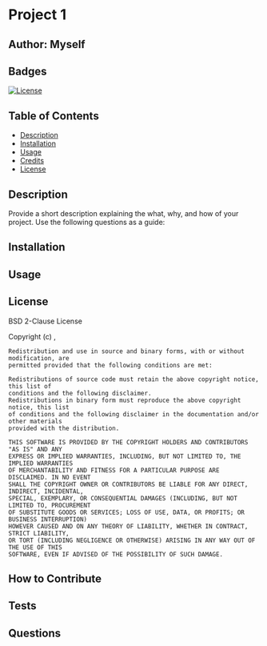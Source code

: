 # Project 1

  ## Author: Myself

  ## Badges
  [![License](https://img.shields.io/badge/License-BSD_2--Clause-orange.svg)](https://opensource.org/licenses/BSD-2-Clause)

  ## Table of Contents

  - [Description](#description)
  - [Installation](#installation)
  - [Usage](#usage)
  - [Credits](#credits)
  - [License](#license)

  ## Description

  Provide a short description explaining the what, why, and how of your project. Use the following questions as a guide:

  ## Installation

  ## Usage

  ## License
  BSD 2-Clause License

  Copyright (c) <year>, <copyright holder>

    Redistribution and use in source and binary forms, with or without modification, are 
    permitted provided that the following conditions are met:
    
    Redistributions of source code must retain the above copyright notice, this list of 
    conditions and the following disclaimer.
    Redistributions in binary form must reproduce the above copyright notice, this list 
    of conditions and the following disclaimer in the documentation and/or other materials 
    provided with the distribution.

    THIS SOFTWARE IS PROVIDED BY THE COPYRIGHT HOLDERS AND CONTRIBUTORS "AS IS" AND ANY 
    EXPRESS OR IMPLIED WARRANTIES, INCLUDING, BUT NOT LIMITED TO, THE IMPLIED WARRANTIES 
    OF MERCHANTABILITY AND FITNESS FOR A PARTICULAR PURPOSE ARE DISCLAIMED. IN NO EVENT 
    SHALL THE COPYRIGHT OWNER OR CONTRIBUTORS BE LIABLE FOR ANY DIRECT, INDIRECT, INCIDENTAL, 
    SPECIAL, EXEMPLARY, OR CONSEQUENTIAL DAMAGES (INCLUDING, BUT NOT LIMITED TO, PROCUREMENT 
    OF SUBSTITUTE GOODS OR SERVICES; LOSS OF USE, DATA, OR PROFITS; OR BUSINESS INTERRUPTION) 
    HOWEVER CAUSED AND ON ANY THEORY OF LIABILITY, WHETHER IN CONTRACT, STRICT LIABILITY, 
    OR TORT (INCLUDING NEGLIGENCE OR OTHERWISE) ARISING IN ANY WAY OUT OF THE USE OF THIS 
    SOFTWARE, EVEN IF ADVISED OF THE POSSIBILITY OF SUCH DAMAGE.

  ## How to Contribute

  ## Tests

  ## Questions

  